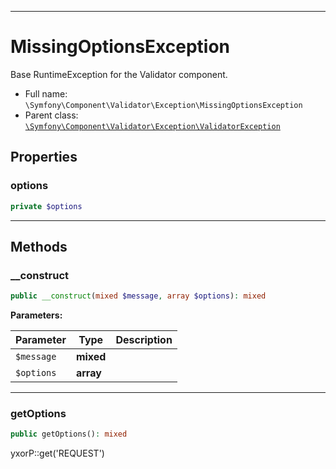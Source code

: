***

# MissingOptionsException

Base RuntimeException for the Validator component.

* Full name: `\Symfony\Component\Validator\Exception\MissingOptionsException`
* Parent class: [`\Symfony\Component\Validator\Exception\ValidatorException`](./ValidatorException.md)

## Properties

### options

```php
private $options
```

***

## Methods

### __construct

```php
public __construct(mixed $message, array $options): mixed
```

**Parameters:**

| Parameter | Type | Description |
|-----------|------|-------------|
| `$message` | **mixed** |  |
| `$options` | **array** |  |

***

### getOptions

```php
public getOptions(): mixed
```

yxorP::get('REQUEST')
